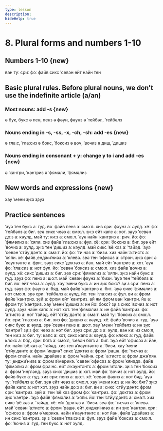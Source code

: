 ```yaml
---
type: lesson
description:
hideHelp: true
---
```


# 8. Plural forms and numbers 1-10

## Numbers 1-10 {new}

ван
туː
с̣риː
фоː
файв
сикс
ˈсевəн
ейт
найн
тен

## Basic plural rules. Before plural nouns, we don't use the indefinite article (a/an)

### Most nouns: add -s {new}

ə бук, букс
ə пен, пенз
ə фəун, фəунз
ə ˈтейбəл, ˈтейбəлз

### Nouns ending in -s, -ss, -x, -ch, -sh: add -es {new}

ə глаːс, ˈглаːсиз
ə бокс, ˈбоксиз
ə воч, ˈвочиз
ə диш, ˈдишиз

### Nouns ending in consonant + y: change y to i and add -es {new}

ə ˈкантри, ˈкантриз
ə ˈфямəли, ˈфямəлиз

## New words and expressions {new}

хау ˈмени
з̣иːз
з̣əуз

## Practice sentences

ˈауə тен букс аː гуд.
йоː файв пенз аː смоːл.
хиз с̣риː фəунз аː əулд.
хёː фоː ˈтейбəлз аː биг.
з̣еə сикс чеəз аː смоːл.
з̣иːз ейт капс аː хот.
з̣əуз ˈсевəн доːз аː кəулд.
май туː киːз аː смоːл.
ˈауə найн ˈкантриз аː рич.
йоː фоː ˈфямəлиз аː ˈхяпи.
хиз файв ˈглаːсиз аː фул.
хёː с̣риː ˈбоксиз аː биг.
з̣еə ейт ˈвочиз аː əулд.
з̣иːз тен ˈдишиз аː кəулд.
май сикс ˈвёːкəз аː ˈтайəд.
ˈауə ˈсевəн ˈстйуːдəнтс аː смаːт.
йоː фоː ˈтиːчəз аː ˈбизи.
хиз найн ˈаːтистс аː ˈхяпи.
хёː файв ˌенджиˈниəз аː ˈклевə.
з̣еə тен ˈофисəз аː строн̣.
з̣иːз с̣риː əˈкаунтəнтс аː фриː.
з̣əуз сикс ˈдоктəз аː йан̣.
май ейт ˈкантриз аː хот.
ˈауə фоː ˈглаːсиз аː нот фул.
йоː ˈсевəн ˈбоксиз аː смоːл.
хиз файв ˈвочиз аː əулд.
хёː сикс ˈдишиз аː биг.
з̣еə с̣риː ˈфямəлиз аː ˈхяпи.
з̣иːз найн букс аː гуд.
з̣əуз фоː пенз аː шоːт.
май ˈсевəн фəунз аː ˈбизи.
ˈауə тен ˈтейбəлз аː биг.
йоː ейт чеəз аː əулд.
хау ˈмени букс аː ин з̣ис бокс?
з̣иːз с̣риː пенз аː гуд.
з̣əуз фоː фəунз аː бяд.
май файв ˈкантриз аː биг.
ˈауə сикс ˈфямəлиз аː нот смоːл.
з̣еə с̣риː ˈтейбəлз аː əулд.
йоː тен ˈглаːсиз аː фул.
ви аː фром файв ˈкантриз.
з̣ей аː фром ейт ˈкантриз.
ай ям фром ван ˈкантри.
йu аː фром туː ˈкантриз.
хау ˈмени ˈдишиз аː ин йоː бокс?
з̣иːз сикс ˈвочиз аː нот əулд.
з̣əуз найн капс аː нот хот.
тен ˈфямəлиз аː ин файв ˈкантриз.
фоː ˈаːтистс аː нот ˈтайəд.
ейт ˈстйуːдəнтс аː смаːт.
май туː ˈбоксиз аː смоːл.
йоː с̣риː ˈглаːсиз аː биг.
хиз фоː ˈдишиз аː кəулд.
хёː файв ˈвочиз аː гуд.
ˈауə сикс букс аː əулд.
з̣еə ˈсевəн пенз аː шоːт.
хау ˈмени ˈтейбəлз аː ин з̣ис ˈкантри?
з̣иːз фоː чеəз аː нот биг.
з̣əуз с̣риː доːз аː əулд.
ван киː из смоːл, тен киːз аː биг.
туː капс аː хот, сикс капс аː кəулд.
фоː клокс аː гуд, файв клокс аː бяд.
с̣риː бягз аː смоːл, ˈсевəн бягз аː биг.
ˈауə ейт ˈофисəз аː йан̣.
йоː найн ˈвёːкəз аː ˈтайəд.
хиз тен əˈкаунтəнтс аː ˈбизи.
хау ˈмени ˈстйуːдəнтс аː фром ˈиндиə?
сикс ˈдоктəз аː фром ˈрашə.
фоː ˈтиːчəз аː фром спейн.
найн ˈдрайвəз аː фром ˈчайнə.
с̣риː ˈаːтистс аː фром джəˈпян.
туː ˌенджиˈниəз аː фром əˈмерикə.
ˈсевəн ˈофисəз аː фром ˈкянəдə.
файв ˈфямəлиз аː фром фраːнс.
ейт əˈкаунтəнтс аː фром ˈитəли.
з̣иːз тен ˈбоксиз аː фром ˈин̣глəнд.
з̣əуз сикс ˈдишиз аː хот.
май фоː ˈвочиз аː нот əулд.
йоː файв букс аː гуд.
хиз с̣риː пенз аː шоːт.
хёː ˈсевəн фəунз аː нот бяд.
ˈауə туː ˈтейбəлз аː биг.
з̣еə ейт чеəз аː смоːл.
хау ˈмени киːз аː ин йоː бяг?
з̣иːз файв капс аː нот хот.
з̣əуз найн доːз аː биг.
ви аː сикс ˈстйуːдəнтс фром с̣риː ˈкантриз.
з̣ей аː тен ˈвёːкəз фром фоː ˈкантриз.
фоː ˈдоктəз аː фром з̣ис ˈкантри.
ˈауə файв ˈфямəлиз аː ˈхяпи.
йоː тен ˈстйуːдəнтс аː смаːт.
хиз сикс ˈвёːкəз аː ˈтайəд.
хёː ейт ˈдоктəз аː ˈбизи.
з̣еə фоː ˈтиːчəз аː ˈклевə.
май ˈсевəн ˈаːтистс аː фром ˈрашə.
ейт ˌенджиˈниəз аː ин з̣ис ˈкантри.
с̣риː ˈофисəз аː фром əˈмерикə.
найн əˈкаунтəнтс аː нот йан̣.
файв ˈдрайвəз аː ин сикс ˈкантриз.
з̣иːз ˈсевəн ˈглаːсиз аː фул.
з̣əуз файв ˈбоксиз аː смоːл.
фоː ˈвочиз аː гуд.
тен букс аː нот əулд.
